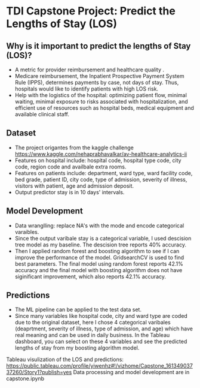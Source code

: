 # TDI Capstone Project: Predict the Lengths of Stay (LOS)

## Why is it important to predict the lengths of Stay (LOS)?
- A metric for provider reimbursement and healthcare quality .
- Medicare reimbursement, the Inpatient Prospective Payment System Rule (IPPS), determines payments by case, not days of stay. Thus, hospitals would like to identify patients with high LOS risk.
- Help with the logistics of the hospital: optimizing patient flow, minimal waiting, minimal exposure to risks associated with hospitalization, and efficient use of resources such as hospital beds, medical equipment and available clinical staff.

## Dataset
- The project origantes from the kaggle challenge https://www.kaggle.com/nehaprabhavalkar/av-healthcare-analytics-ii
- Features on hospital include: hospital code, hospital type code, city code, region code and availbale extra rooms.
- Features on patients include: department, ward type, ward facility code, bed grade, patient ID, city code, type of admission, severity of illness, visitors with patient, age and admission deposit.  
- Output predictor stay is in 10 days' intervals.  

## Model Development
- Data wranglling: replace NA's with the mode and encode categorical varaibles.
- Since the output varibale stay is a categorical variable, I used descision tree model as my baseline. The descision tree reports 40% accuracy.
- Then I applied random forest and boosting algorithm to see if I can improve the performance of the model. GridsearchCV is used to find best parameters. The final model using random forest reports 42.1% accuracy and the final model with boosting algorithm does not have siginificant improvement, which also reports 42.1% accuracy.

## Predictions
- The ML pipeline can be applied to the test data set.
- Since many variables like hospital code, city and ward type are coded due to the original dataset, here I chose 4 categorical varibales (deaprtment, severity of illness, type of admission, and age) which have real meaning and can be used in daily business. In the Tableau dashboard, you can select on these 4 variables and see the predicted lengths of stay from my boosting algorithm model.

Tableau visulization of the LOS and predictions: https://public.tableau.com/profile/yiwenhz#!/vizhome/Capstone_16134903737260/Story1?publish=yes
Data processing and model development are in capstone.ipynb 
